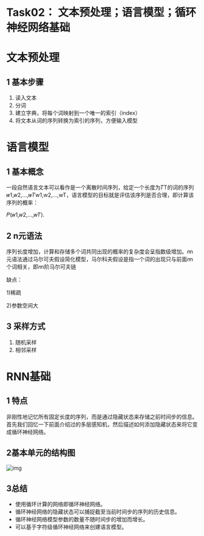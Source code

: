 # Task02： 文本预处理；语言模型；循环神经网络基础

# 文本预处理

## 1 基本步骤

1. 读入文本
2. 分词
3. 建立字典，将每个词映射到一个唯一的索引（index）
4. 将文本从词的序列转换为索引的序列，方便输入模型



# 语言模型

## 1 基本概念

一段自然语言文本可以看作是一个离散时间序列，给定一个长度为𝑇T的词的序列𝑤1,𝑤2,…,𝑤𝑇w1,w2,…,wT，语言模型的目标就是评估该序列是否合理，即计算该序列的概率：

𝑃(𝑤1,𝑤2,…,𝑤𝑇).

## 2 n元语法

序列长度增加，计算和存储多个词共同出现的概率的复杂度会呈指数级增加。𝑛n元语法通过马尔可夫假设简化模型，马尔科夫假设是指一个词的出现只与前面𝑛n个词相关，即𝑛n阶马尔可夫链



缺点：

1)稀疏

2)参数空间大

## 3 采样方式

1. 随机采样
2. 相邻采样





# RNN基础

## 1 特点

非刚性地记忆所有固定长度的序列，而是通过隐藏状态来存储之前时间步的信息。首先我们回忆一下前面介绍过的多层感知机，然后描述如何添加隐藏状态来将它变成循环神经网络。



## 2基本单元的结构图

![img](https://tangshusen.me/Dive-into-DL-PyTorch/img/chapter06/6.2_rnn.svg)



## 3总结

- 使用循环计算的网络即循环神经网络。
- 循环神经网络的隐藏状态可以捕捉截至当前时间步的序列的历史信息。
- 循环神经网络模型参数的数量不随时间步的增加而增长。
- 可以基于字符级循环神经网络来创建语言模型。

